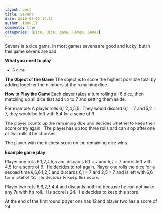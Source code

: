 ```yaml
---
layout: post
title: Sevens
date: 2010-05-03 14:23
author: funvill
comments: true
categories: [Dice, Dice, game, Games, Games]
---
```

Sevens is a dice game.
In most games sevens are good and lucky, but in this game sevens are bad.

<strong>What you need to play</strong>
<ul>
	<li>6 dice</li>
</ul>
<strong>The Object of the Game</strong>
The object is to score the highest possible total by adding together the numbers of the remaining dice.

<strong>How to Play the Game</strong>
Each player takes a turn rolling all 6 dice, then matching up all dice that add up to 7 and setting them aside.

For example:
A player rolls 6,1,2,4,5,5.  They would discard 6,1 = 7 and 5,2 = 7, they would be left with 5,4 for a score of 9.

The player counts up the remaining dice and decides whether to keep their score or try again.  The player has up too three rolls and can stop after one or two rolls if he chooses.

The player with the highest score on the remaining dice wins.

<strong>Example game play</strong>

Player one rolls 6,1,2,4,5,5 and discards 6,1 = 7 and 5,2 = 7 and is left with 4,5 for a score of 9.  He decides to roll again.
Player one rolls the dice for a second time 6,6,6,1,2,5 and discards 6,1 = 7 and 2,5 = 7 and is left with 6,6 for a total of 12.  He decides to keep this score.

Player two rolls 6,6,2,2,4,4 and discards nothing because he can not make any 7s with his roll.  His score is 24.  He decides to keep this score.

At the end of the first round player one has 12 and player two has a score of 24.
